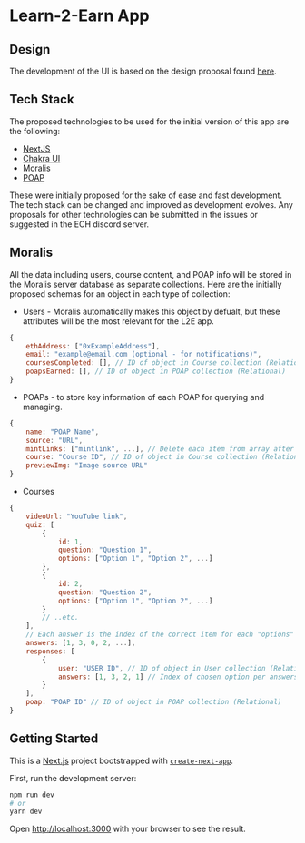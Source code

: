 # Learn-2-Earn App

## Design
The development of the UI is based on the design proposal found [here](https://www.figma.com/file/tB5If4aq8GRB0cAsnxkyek/ECH-Learn2Earn?node-id=0%3A1).

## Tech Stack
The proposed technologies to be used for the initial version of this app are the following:
- [NextJS](https://nextjs.org/)
- [Chakra UI](https://chakra-ui.com/)
- [Moralis](https://moralis.io/)
- [POAP](https://poap.xyz/)

These were initially proposed for the sake of ease and fast development. The tech stack can be changed and improved as development evolves. Any proposals for other technologies can be submitted in the issues or suggested in the ECH discord server.

## Moralis
All the data including users, course content, and POAP info will be stored in the Moralis server database as separate collections. Here are the initially proposed schemas for an object in each type of collection:
- Users - Moralis automatically makes this object by defualt, but these attributes will be the most relevant for the L2E app.
```javascript
{
	ethAddress: ["0xExampleAddress"],
	email: "example@email.com (optional - for notifications)",
	coursesCompleted: [], // ID of object in Course collection (Relational)
	poapsEarned: [], // ID of object in POAP collection (Relational)
}
```
- POAPs - to store key information of each POAP for querying and managing.
```javascript
{
  	name: "POAP Name",
	source: "URL",
	mintLinks: ["mintlink", ...], // Delete each item from array after being used
	course: "Course ID", // ID of object in Course collection (Relational)
	previewImg: "Image source URL"
}
```
- Courses
```javascript
{
	videoUrl: "YouTube link",
	quiz: [
		{
			id: 1,
			question: "Question 1",
			options: ["Option 1", "Option 2", ...]
		},
		{
			id: 2,
			question: "Question 2",
			options: ["Option 1", "Option 2", ...]
		}
		// ..etc.
	],
	// Each answer is the index of the correct item for each "options" array within quiz object item
	answers: [1, 3, 0, 2, ...],
	responses: [
		{
			user: "USER ID", // ID of object in User collection (Relational)
			answers: [1, 3, 2, 1] // Index of chosen option per answers object
		}
	],
	poap: "POAP ID" // ID of object in POAP collection (Relational)
}
```

## Getting Started
This is a [Next.js](https://nextjs.org/) project bootstrapped with [`create-next-app`](https://github.com/vercel/next.js/tree/canary/packages/create-next-app).

First, run the development server:

```bash
npm run dev
# or
yarn dev
```

Open [http://localhost:3000](http://localhost:3000) with your browser to see the result.
